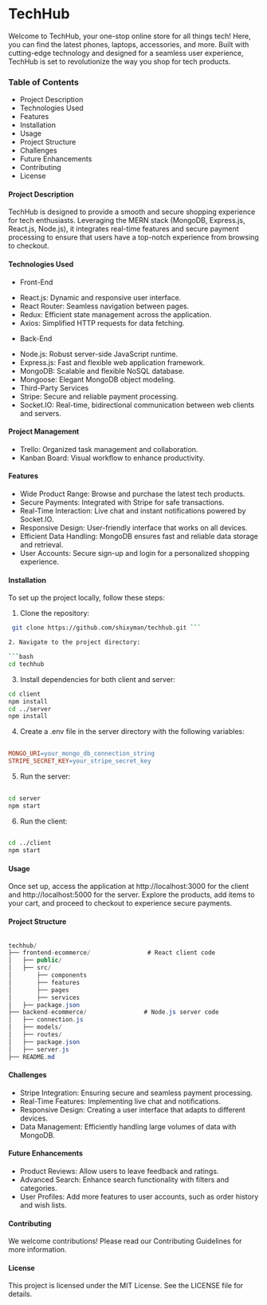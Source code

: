 # TechHub
Welcome to TechHub, your one-stop online store for all things tech! Here, you can find the latest phones, laptops, accessories, and more. Built with cutting-edge technology and designed for a seamless user experience, TechHub is set to revolutionize the way you shop for tech products.

### Table of Contents
* Project Description
* Technologies Used
* Features
* Installation
* Usage
* Project Structure
* Challenges
* Future Enhancements
* Contributing
* License
#### Project Description
TechHub is designed to provide a smooth and secure shopping experience for tech enthusiasts. Leveraging the MERN stack (MongoDB, Express.js, React.js, Node.js), it integrates real-time features and secure payment processing to ensure that users have a top-notch experience from browsing to checkout.

#### Technologies Used
- Front-End
* React.js: Dynamic and responsive user interface.
* React Router: Seamless navigation between pages.
* Redux: Efficient state management across the application.
* Axios: Simplified HTTP requests for data fetching.
- Back-End
* Node.js: Robust server-side JavaScript runtime.
* Express.js: Fast and flexible web application framework.
* MongoDB: Scalable and flexible NoSQL database.
* Mongoose: Elegant MongoDB object modeling.
* Third-Party Services
* Stripe: Secure and reliable payment processing.
* Socket.IO: Real-time, bidirectional communication between web clients and servers.
#### Project Management
* Trello: Organized task management and collaboration.
* Kanban Board: Visual workflow to enhance productivity.
#### Features
* Wide Product Range: Browse and purchase the latest tech products.
* Secure Payments: Integrated with Stripe for safe transactions.
* Real-Time Interaction: Live chat and instant notifications powered by Socket.IO.
* Responsive Design: User-friendly interface that works on all devices.
* Efficient Data Handling: MongoDB ensures fast and reliable data storage and retrieval.
* User Accounts: Secure sign-up and login for a personalized shopping experience.
#### Installation
To set up the project locally, follow these steps:

1. Clone the repository:
```bash
 git clone https://github.com/shixyman/techhub.git ```

2. Navigate to the project directory:

```bash
cd techhub
```
3. Install dependencies for both client and server:
```bash
cd client
npm install
cd ../server
npm install
```
4. Create a .env file in the server directory with the following variables:
```makefile
 
MONGO_URI=your_mongo_db_connection_string
STRIPE_SECRET_KEY=your_stripe_secret_key
```
5. Run the server:
```bash
 
cd server
npm start
```
6. Run the client:
```bash
 
cd ../client
npm start
```
#### Usage
Once set up, access the application at http://localhost:3000 for the client and http://localhost:5000 for the server. Explore the products, add items to your cart, and proceed to checkout to experience secure payments.

#### Project Structure
```csharp

techhub/
├── frontend-ecommerce/                # React client code
│   ├── public/
│   ├── src/
│       ├── components
│       ├── features    
│       ├── pages
│       ├── services
│   ├── package.json
├── backend-ecommerce/                # Node.js server code
│   ├── connection.js
│   ├── models/
│   ├── routes/
│   ├── package.json
│   ├── server.js
├── README.md
```
#### Challenges
* Stripe Integration: Ensuring secure and seamless payment processing.
* Real-Time Features: Implementing live chat and notifications.
* Responsive Design: Creating a user interface that adapts to different devices.
* Data Management: Efficiently handling large volumes of data with MongoDB.
#### Future Enhancements
* Product Reviews: Allow users to leave feedback and ratings.
* Advanced Search: Enhance search functionality with filters and categories.
* User Profiles: Add more features to user accounts, such as order history and wish lists.
#### Contributing
We welcome contributions! Please read our Contributing Guidelines for more information.

#### License
This project is licensed under the MIT License. See the LICENSE file for details.
